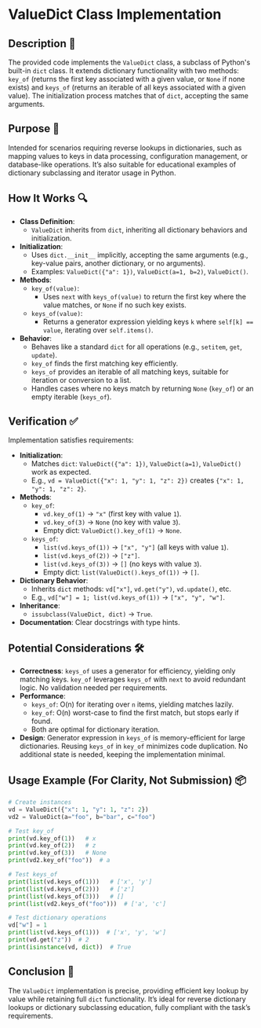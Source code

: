 # ValueDict Class Implementation

## Description 📝

The provided code implements the `ValueDict` class, a subclass of Python's built-in `dict` class.
It extends dictionary functionality with two methods: `key_of` (returns the first key associated with a given value, or `None` if none exists) and `keys_of` (returns an iterable of all keys associated with a given value).
The initialization process matches that of `dict`, accepting the same arguments.

## Purpose 🎯

Intended for scenarios requiring reverse lookups in dictionaries, such as mapping values to keys in data processing, configuration management, or database-like operations.
It’s also suitable for educational examples of dictionary subclassing and iterator usage in Python.

## How It Works 🔍

-   **Class Definition**:
    -   `ValueDict` inherits from `dict`, inheriting all dictionary behaviors and initialization.
-   **Initialization**:
    -   Uses `dict.__init__` implicitly, accepting the same arguments (e.g., key-value pairs, another dictionary, or no arguments).
    -   Examples: `ValueDict({"a": 1})`, `ValueDict(a=1, b=2)`, `ValueDict()`.
-   **Methods**:
    -   `key_of(value)`:
        -   Uses `next` with `keys_of(value)` to return the first key where the value matches, or `None` if no such key exists.
    -   `keys_of(value)`:
        -   Returns a generator expression yielding keys `k` where `self[k] == value`, iterating over `self.items()`.
-   **Behavior**:
    -   Behaves like a standard `dict` for all operations (e.g., `setitem`, `get`, `update`).
    -   `key_of` finds the first matching key efficiently.
    -   `keys_of` provides an iterable of all matching keys, suitable for iteration or conversion to a list.
    -   Handles cases where no keys match by returning `None` (`key_of`) or an empty iterable (`keys_of`).

## Verification ✅

Implementation satisfies requirements:

-   **Initialization**:
    -   Matches `dict`: `ValueDict({"a": 1})`, `ValueDict(a=1)`, `ValueDict()` work as expected.
    -   E.g., `vd = ValueDict({"x": 1, "y": 1, "z": 2})` creates `{"x": 1, "y": 1, "z": 2}`.
-   **Methods**:
    -   `key_of`:
        -   `vd.key_of(1)` → `"x"` (first key with value `1`).
        -   `vd.key_of(3)` → `None` (no key with value `3`).
        -   Empty dict: `ValueDict().key_of(1)` → `None`.
    -   `keys_of`:
        -   `list(vd.keys_of(1))` → `["x", "y"]` (all keys with value `1`).
        -   `list(vd.keys_of(2))` → `["z"]`.
        -   `list(vd.keys_of(3))` → `[]` (no keys with value `3`).
        -   Empty dict: `list(ValueDict().keys_of(1))` → `[]`.
-   **Dictionary Behavior**:
    -   Inherits `dict` methods: `vd["x"]`, `vd.get("y")`, `vd.update()`, etc.
    -   E.g., `vd["w"] = 1; list(vd.keys_of(1))` → `["x", "y", "w"]`.
-   **Inheritance**:
    -   `issubclass(ValueDict, dict)` → `True`.
-   **Documentation**: Clear docstrings with type hints.

## Potential Considerations 🛠️

-   **Correctness**: `keys_of` uses a generator for efficiency, yielding only matching keys. `key_of` leverages `keys_of` with `next` to avoid redundant logic. No validation needed per requirements.
-   **Performance**:
    -   `keys_of`: O(n) for iterating over `n` items, yielding matches lazily.
    -   `key_of`: O(n) worst-case to find the first match, but stops early if found.
    -   Both are optimal for dictionary iteration.
-   **Design**: Generator expression in `keys_of` is memory-efficient for large dictionaries. Reusing `keys_of` in `key_of` minimizes code duplication. No additional state is needed, keeping the implementation minimal.

## Usage Example (For Clarity, Not Submission) 📦

```python
# Create instances
vd = ValueDict({"x": 1, "y": 1, "z": 2})
vd2 = ValueDict(a="foo", b="bar", c="foo")

# Test key_of
print(vd.key_of(1))   # x
print(vd.key_of(2))   # z
print(vd.key_of(3))   # None
print(vd2.key_of("foo"))  # a

# Test keys_of
print(list(vd.keys_of(1)))   # ['x', 'y']
print(list(vd.keys_of(2)))   # ['z']
print(list(vd.keys_of(3)))   # []
print(list(vd2.keys_of("foo")))  # ['a', 'c']

# Test dictionary operations
vd["w"] = 1
print(list(vd.keys_of(1)))  # ['x', 'y', 'w']
print(vd.get("z"))  # 2
print(isinstance(vd, dict))  # True
```

## Conclusion 🚀

The `ValueDict` implementation is precise, providing efficient key lookup by value while retaining full `dict` functionality.
It’s ideal for reverse dictionary lookups or dictionary subclassing education, fully compliant with the task’s requirements.
